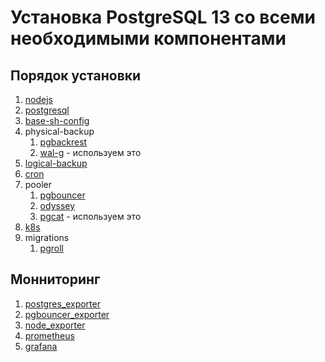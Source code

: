 # Установка PostgreSQL 13 со всеми необходимыми компонентами

## Порядок установки

1. [nodejs](01-nodejs/install.md)
2. [postgresql](02-postgresql/install.md)
3. [base-sh-config](03-base-sh-config/install.md)
4. physical-backup
    1. [pgbackrest](04-physical-backup/pgbackrest/install.md)
    2. [wal-g](04-physical-backup/wal-g/install.md) - используем это
5. [logical-backup](05-logical-backup/install.md)
6. [cron](06-cron/install.md)
7. pooler
    1. [pgbouncer](07-pooler/pgbouncer/install.md)
    2. [odyssey](07-pooler/odyssey/install.md)
    3. [pgcat](07-pooler/pgcat/install.md) - используем это
8. [k8s](08-k8s/install.md)
9. migrations
   1.  [pgroll](09-migrations/pgroll/install.md)

## Монниторинг

1. [postgres_exporter](../monitoring/postgres_exporter/install.md)
2. [pgbouncer_exporter](../monitoring/pgbouncer_exporter)
3. [node_exporter](../monitoring/node_exporter/install.md)
4. [prometheus](../monitoring/prometheus/install.md)
5. [grafana](../monitoring/grafana/install.md)
